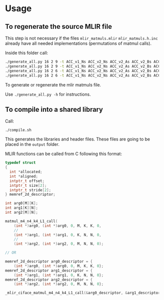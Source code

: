 # Usage

## To regenerate the source MLIR file

This step is not necessary if the files  `mlir_matmuls.mlir` `mlir_matmuls.h.inc` already have all needed implementations (permutations of matmul calls).

Inside this folder call:

```bash
./generate_all.py 16 2 9 -t ACC_v1_Ns ACC_v2_Ns ACC_v2_As ACC_v2_Bs ACC_v3_Ns ACC_v3_As ACC_v3_Bs ACC_v3_Cs --template srcs/template_mlir_matmuls.mlir > srcs/mlir_matmuls.mlir
./generate_all.py 16 2 9 -t ACC_v1_Ns ACC_v2_Ns ACC_v2_As ACC_v2_Bs ACC_v3_Ns ACC_v3_As ACC_v3_Bs ACC_v3_Cs --template srcs/template_mlir_matmuls.h > srcs/mlir_matmuls.h.inc
./generate_all.py 16 2 6 -t ACC_v1_Ns ACC_v2_Ns ACC_v2_As ACC_v2_Bs ACC_v3_Ns ACC_v3_As ACC_v3_Bs ACC_v3_Cs CPU --template srcs/template_mlir_matmuls.mlir > srcs/mlir_matmuls.mlir
./generate_all.py 16 2 6 -t ACC_v1_Ns ACC_v2_Ns ACC_v2_As ACC_v2_Bs ACC_v3_Ns ACC_v3_As ACC_v3_Bs ACC_v3_Cs CPU --template srcs/template_mlir_matmuls.h > srcs/mlir_matmuls.h.inc
```
To generate or regenerate the mlir matmuls file.

Use `./generate_all.py -h` for instructions.

## To compile into a shared library

Call:

```
./compile.sh
```

This generates the libraries and header files.
These files are going to be placed in the `output` folder.

MLIR functions can be called from C following this format:

```c
typedef struct
{
  int *allocated;
  int *aligned;
  intptr_t offset;
  intptr_t size[2];
  intptr_t stride[2];
} memref_2d_descriptor;

int arg0[M][K];
int arg1[K][N];
int arg2[M][N];

matmul_m4_n4_k4_L1_call(
    (int *)arg0, (int *)arg0, 0, M, K, K, 0,
    //
    (int *)arg1, (int *)arg1, 0, K, N, N, 0,
    //
    (int *)arg2, (int *)arg2, 0, M, N, N, 0);

// OR

memref_2d_descriptor arg0_descriptor = {
    (int *)arg0, (int *)arg0, 0, M, K, K, 0};
memref_2d_descriptor arg1_descriptor = {
    (int *)arg1, (int *)arg1, 0, K, N, N, 0};
memref_2d_descriptor arg2_descriptor = {
    (int *)arg2, (int *)arg2, 0, M, N, N, 0};

_mlir_ciface_matmul_m4_n4_k4_L1_call(&arg0_descriptor, &arg1_descriptor, &arg2_descriptor);

```